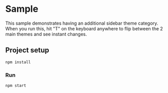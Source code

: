 # Sample

This sample demonstrates having an additional sidebar theme category.
When you run this, hit "T" on the keyboard anywhere to flip between the 2 main themes and see instant changes.

## Project setup

```
npm install
```

### Run

```
npm start
```
